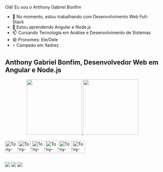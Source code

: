 Olá! Eu sou o Anthony Gabriel Bonfim

- 🔭 No momento, estou trabalhando com Desenvolvimento Web Full-Stack
- 🌱 Estou aprendendo Angular e Node.js
- 📫 Cursando Tecnologia em Análise e Desenvolvimento de Sistemas
- 😄 Pronomes: Ele/Dele
- ⚡ Campeão em Xadrez 


## Anthony Gabriel Bonfim, Desenvolvedor Web em Angular e Node.js

<div align="center">
  <a href="https://github.com/AnthonyGabriel2025">
  <img height="180em" src="https://github-readme-stats.vercel.app/api?username=AnthonyGabriel2025&show_icons=true&theme=dracula&include_all_commits=true&count_private=true"/>
  <img height="180em" src="https://github-readme-stats.vercel.app/api/top-langs/?username=AnthonyGabriel2025&layout=compact&langs_count=7&theme=dracula"/>
</div>

<div style="display: inline_block"><br>
  <img align="center" alt="Tony-html" height="40" width="40" src= "https://img.icons8.com/color/48/000000/html-5--v1.png"/>
  <img align="center" alt="Tony-Css" height="40" width="40" src= "https://img.icons8.com/color/48/000000/css3.png"/>
  <img align="center" alt="Tony-Javascript" height="40" width="40" src="https://img.icons8.com/color/48/000000/javascript--v1.png"/>
  <img align="center" alt="Tony-typescript" height="40" width="40" src="https://img.icons8.com/color/48/000000/typescript.png"/>
  <img align="center" alt="Tony-Angular" height="40" width="40" src="https://img.icons8.com/color/48/000000/angularjs.png"/>
  <img align="center" alt="Tony-Node" height="40" width="40" src="https://img.icons8.com/fluency/48/000000/node-js.png"/>

  ##
 
<div> 
 
 <a href="https://discord.com/channels/@me/1008080285847535617" target="_blank"><img src="https://img.shields.io/badge/Discord-7289DA?style=for-the-badge&logo=discord&logoColor=white" target="_blank"></a> 
  <a href = "mailto:anthonygabriel2025@hotmail.com"><img src="https://img.shields.io/badge/-Gmail-%23333?style=for-the-badge&logo=gmail&logoColor=white" target="_blank"></a>
  <a href="https://www.linkedin.com/in/anthony-gabriel-044469243/" target="_blank"><img src="https://img.shields.io/badge/-LinkedIn-%230077B5?style=for-the-badge&logo=linkedin&logoColor=white" target="_blank"></a> 
  
</div>
